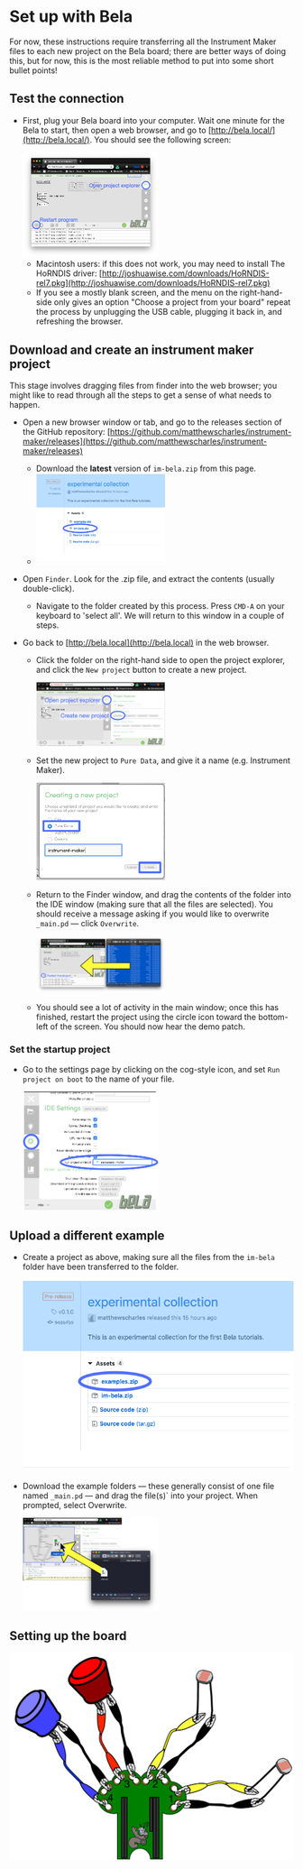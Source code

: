 # Set up with Bela

For now, these instructions require transferring all the Instrument Maker files to each new project on the Bela board; there are better ways of doing this, but for now, this is the most reliable method to put into some short bullet points!

## Test the connection

- First, plug your Bela board into your computer. Wait one minute for the Bela to start, then open a web browser, and go to [http://bela.local/](http://bela.local/). You should see the following screen:

  <img src="bela-ide.png" width="50%">

  - Macintosh users: if this does not work, you may need to install The HoRNDIS driver: [http://joshuawise.com/downloads/HoRNDIS-rel7.pkg](http://joshuawise.com/downloads/HoRNDIS-rel7.pkg)
  - If you see a mostly blank screen, and the menu on the right-hand-side only gives an option "Choose a project from your board" repeat the process by unplugging the USB cable, plugging it back in, and refreshing the browser.

## Download and create an **instrument maker** project

This stage involves dragging files from finder into the web browser; you might like to read through all the steps to get a sense of what needs to happen.

- Open a new browser window or tab, and go to the releases section of the GitHub repository: [https://github.com/matthewscharles/instrument-maker/releases](https://github.com/matthewscharles/instrument-maker/releases)

  - Download the **latest** version of `im-bela.zip` from this page.
  - <img src= "bela-download.png" width="50%">

- Open `Finder`. Look for the .zip file, and extract the contents (usually double-click).

  - Navigate to the folder created by this process. Press `CMD-A` on your keyboard to 'select all'. We will return to this window in a couple of steps.

- Go back to [http://bela.local](http://bela.local) in the web browser.

  - Click the folder on the right-hand side to open the project explorer, and click the `New project` button to create a new project.

    <img src= "open-create.png" width="50%">

  - Set the new project to `Pure Data`, and give it a name (e.g. Instrument Maker).

    <img src=new-project.png width="50%">

  - Return to the Finder window, and drag the contents of the folder into the IDE window (making sure that all the files are selected). You should receive a message asking if you would like to overwrite `_main.pd` — click `Overwrite`. 

    <img src=drag-document.png width=50%>

  - You should see a lot of activity in the main window; once this has finished, restart the project using the circle icon toward the bottom-left of the screen. You should now hear the demo patch.

### Set the startup project

- Go to the settings page by clicking on the cog-style icon, and set `Run project on boot` to the name of your file.

  <img src=startup-project.png width=50%>

## Upload a different example

- Create a project as above, making sure all the files from the `im-bela` folder have been transferred to the folder.  

  ![](examples-download.png)

- Download the example folders — these generally consist of one file named `_main.pd` — and drag the file(s)` into your project. When prompted, select Overwrite.

  <img src=drag.png width=50%>

## Setting up the board

![](example.png)